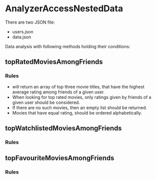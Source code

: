 # AnalyzerAccessNestedData

There are two JSON file:
- users.json
- data.json

Data analysis with following methods holding their conditions:

## topRatedMoviesAmongFriends
### Rules
- will return an array of top three movie titles, that have the highest average rating among friends of a given user.
- When looking for top rated movies, only ratings given by friends of a given user should be considered.
- If there are no such movies, then an empty list should be returned.
- Movies that have equal rating, should be ordered alphabetically.

## topWatchlistedMoviesAmongFriends
### Rules

## topFavouriteMoviesAmongFriends
### Rules
